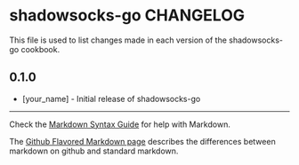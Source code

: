 shadowsocks-go CHANGELOG
========================

This file is used to list changes made in each version of the shadowsocks-go cookbook.

0.1.0
-----
- [your_name] - Initial release of shadowsocks-go

- - -
Check the [Markdown Syntax Guide](http://daringfireball.net/projects/markdown/syntax) for help with Markdown.

The [Github Flavored Markdown page](http://github.github.com/github-flavored-markdown/) describes the differences between markdown on github and standard markdown.
